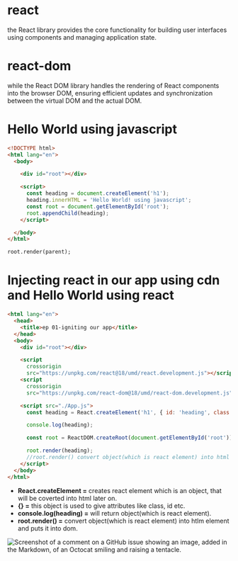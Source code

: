 # react

the React library provides the core functionality for building user interfaces using components and managing application state.

# react-dom

while the React DOM library handles the rendering of React components into the browser DOM, ensuring efficient updates and synchronization between the virtual DOM and the actual DOM.

# Hello World using javascript

```HTML
<!DOCTYPE html>
<html lang="en">
  <body>

    <div id="root"></div>

    <script>
      const heading = document.createElement('h1');
      heading.innerHTML = 'Hello World! using javascript';
      const root = document.getElementById('root');
      root.appendChild(heading);
    </script>

  </body>
</html>

root.render(parent);
```

# Injecting react in our app using **cdn** and Hello World using react

```HTML
<html lang="en">
  <head>
    <title>ep 01-igniting our app</title>
  </head>
  <body>
    <div id="root"></div>

    <script
      crossorigin
      src="https://unpkg.com/react@18/umd/react.development.js"></script>
    <script
      crossorigin
      src="https://unpkg.com/react-dom@18/umd/react-dom.development.js"></script>

    <script src="./App.js">
      const heading = React.createElement('h1', { id: 'heading', class: 'giant' },'Hello World!');

      console.log(heading);

      const root = ReactDOM.createRoot(document.getElementById('root'));

      root.render(heading);
      //root.render() convert object(which is react element) into html element and puts it into dom
    </script>
  </body>
</html>
```

- **React.createElement =** creates react element which is an object, that will be coverted into html later on.
- **{} =** this object is used to give attributes like class, id etc.
- **console.log(heading) =** will return object(which is react element).
- **root.render() =** convert object(which is react element) into htlm element and puts it into dom.

![Screenshot of a comment on a GitHub issue showing an image, added in the Markdown, of an Octocat smiling and raising a tentacle.](C:/Users/mazhar/Downloads/gituplodimage.png)
